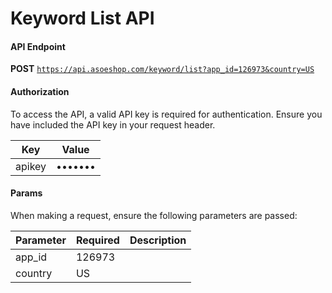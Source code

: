 # Keyword List API

#### API Endpoint

**POST** [`https://api.asoeshop.com/keyword/list?app_id=126973&country=US`](https://api.asoeshop.com/keyword/list?app_id=126973\&country=US)

#### Authorization

To access the API, a valid API key is required for authentication. Ensure you have included the API key in your request header.

| Key    | Value   |
| ------ | ------- |
| apikey | ••••••• |

#### Params

When making a request, ensure the following parameters are passed:

| Parameter | Required | Description |
| --------- | -------- | ----------- |
| app\_id   | 126973   |             |
| country   | US       |             |

